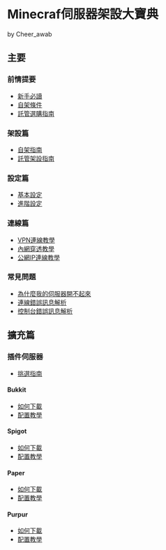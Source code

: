 # Minecraf伺服器架設大寶典
by Cheer_awab

## 主要
### 前情提要
- [新手必讀](/主要/前情提要/新手必讀.md)
- [自架條件](/主要/前情提要/自架指南.md)
- [託管選購指南](/主要/前情提要/託管選擇指南.md)
### 架設篇
- [自架指南](/主要/架設篇/自架指南.md)
- [託管架設指南](/主要/架設篇/託管架設指南.md)
### 設定篇
- [基本設定](/主要/設定篇/基本設定.md)
- [進階設定](/主要/設定篇/進階設定.md)
### 連線篇
- [VPN連線教學](/主要/連線篇/VPN連線教學.md)
- [內網穿透教學](/主要/連線篇/內網穿透教學.md)
- [公網IP連線教學](/主要/連線篇/公網IP連線教學.md)
### 常見問題
- [為什麼我的伺服器開不起來]()
- [連線錯誤訊息解析]()
- [控制台錯誤訊息解析]()
## 擴充篇
### 插件伺服器
- [挑選指南](/擴充篇/挑選指南.md)
#### Bukkit
- [如何下載](/擴充篇/Bukkit/如何下載.md)
- [配置教學](/擴充篇/Bukkit/配置教學.md)
#### Spigot
- [如何下載](/擴充篇/Spigot/如何下載.md)
- [配置教學](/擴充篇/Spigot/配置教學.md)
#### Paper
- [如何下載](/擴充篇/Paper/如何下載.md)
- [配置教學](/擴充篇/Paper/配置教學.md)
#### Purpur
- [如何下載](/擴充篇/Purpur/如何下載.md)
- [配置教學](/擴充篇/Purpur/配置教學.md)
####